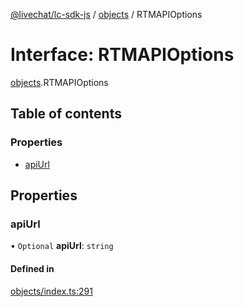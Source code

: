 [@livechat/lc-sdk-js](../README.md) / [objects](../modules/objects.md) / RTMAPIOptions

# Interface: RTMAPIOptions

[objects](../modules/objects.md).RTMAPIOptions

## Table of contents

### Properties

- [apiUrl](objects.RTMAPIOptions.md#apiurl)

## Properties

### apiUrl

• `Optional` **apiUrl**: `string`

#### Defined in

[objects/index.ts:291](https://github.com/livechat/lc-sdk-js/blob/11cc290/src/objects/index.ts#L291)

